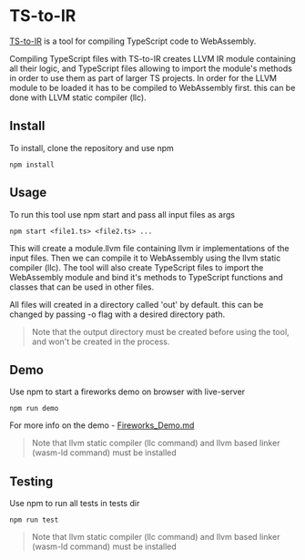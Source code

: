 
# TS-to-IR

[TS-to-IR](https://github.com/AdiHarif/TS-to-IR) is a tool for compiling TypeScript code to WebAssembly.

Compiling TypeScript files with TS-to-IR creates LLVM IR module containing all their logic, and TypeScript files allowing to import the module's methods in order to use them as part of larger TS projects. In order for the LLVM module to be loaded it has to be compiled to WebAssembly first. this can be done with LLVM static compiler (llc).

## Install

To install, clone the repository and use npm

```
npm install
```

## Usage

To run this tool use npm start and pass all input files as args

```
npm start <file1.ts> <file2.ts> ...
```
This will create a module.llvm file containing llvm ir implementations of the input files. Then we can compile it to WebAssembly using the llvm static compiler (llc). The tool will also create TypeScript files to import the WebAssembly module and bind it's methods to TypeScript functions and classes that can be used in other files.

All files will created in a directory called 'out' by default. this can be changed by passing -o flag with a desired directory path.

> Note that the output directory must be created before using the tool, and won't be created in the process.

## Demo

Use npm to start a fireworks demo on browser with live-server
```
npm run demo
```
For more info on the demo - [Fireworks_Demo.md](https://github.com/AdiHarif/TS-to-IR/blob/main/docs/Fireworks_Demo.md)
> Note that llvm static compiler (llc command) and llvm based linker (wasm-ld command) must be installed

## Testing

Use npm to run all tests in tests dir
```
npm run test
```
> Note that llvm static compiler (llc command) and llvm based linker (wasm-ld command) must be installed